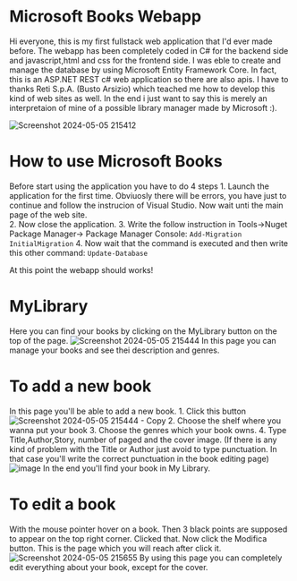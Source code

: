 # Microsoft Books Webapp
  Hi everyone, this is my first fullstack web application that I'd ever made before.
  The webapp has been completely coded in C# for the backend side and javascript,html and css for the frontend side.
  I was eble to create and manage the database by using Microsoft Entity Framework Core. In fact, this is an ASP.NET REST c# web application so there are also apis.
  I have to thanks Reti S.p.A. (Busto Arsizio) which teached me how to develop this kind of web sites as well.
  In the end i just want to say this is merely an interpretaion of mine of a possible library manager made by Microsoft :).
  
  ![Screenshot 2024-05-05 215412](https://github.com/FullMonkeyy/MicrosoftBooks-WebApplicationProject/assets/144152021/71b45323-6615-4295-9ca6-d8f28396aa50)

# How to use Microsoft Books
  Before start using the application you have to do 4 steps
    1. Launch the application for the first time. Obviuosly there will be errors, you have just to continue and follow the instrucion of Visual Studio. Now wait unti the main page of the web site.                                                  
    2. Now close the application.
    3. Write the follow instruction in Tools->Nuget Package Manager-> Package Manager Console:
       ``` Add-Migration InitialMigration ```
    4. Now wait that the command is executed and then write this other command:
       ``` Update-Database ```
  
  At this point the webapp should works!

# MyLibrary
  Here you can find your books by clicking on the MyLibrary button on the top of the page.
  ![Screenshot 2024-05-05 215444](https://github.com/FullMonkeyy/MicrosoftBooks-WebApplicationProject/assets/144152021/6a77db96-efaa-4a04-b501-0e4736dc5bdb)
  In this page you can manage your books and see thei description and genres.

# To add a new book
  In this page you'll be able to add a new book.
    1. Click this button
       ![Screenshot 2024-05-05 215444 - Copy](https://github.com/FullMonkeyy/MicrosoftBooks-WebApplicationProject/assets/144152021/f3bf7837-ef60-4f0a-9a8d-d631fb11f303)
    2. Choose the shelf where you wanna put your book
    3. Choose the genres which your book owns.
    4. Type Title,Author,Story, number of paged and the cover image. (If there is any kind of problem with the Title or Author just avoid to type punctuation. In that case you'll write the correct punctuation in the book editing page)
       ![image](https://github.com/FullMonkeyy/MicrosoftBooks-WebApplicationProject/assets/144152021/39515466-6f16-4020-8f26-6422f642f744)
  In the end you'll find your book in My Library.

# To edit a book
With the mouse pointer hover on a book. Then 3 black points are supposed to appear on the top right corner. Clicked that.
Now click the Modifica button.
This is the page which you will reach after click it.
![Screenshot 2024-05-05 215655](https://github.com/FullMonkeyy/MicrosoftBooks-WebApplicationProject/assets/144152021/74805c15-fb6c-4804-b122-9451d2c30350)
By using this page you can completely edit everything about your book, except for the cover.

  
